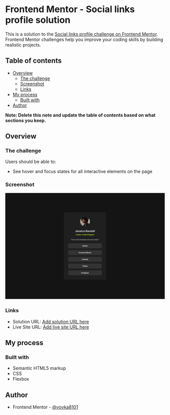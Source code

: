 # Frontend Mentor - Social links profile solution

This is a solution to the [Social links profile challenge on Frontend Mentor](https://www.frontendmentor.io/challenges/social-links-profile-UG32l9m6dQ). Frontend Mentor challenges help you improve your coding skills by building realistic projects. 

## Table of contents

- [Overview](#overview)
  - [The challenge](#the-challenge)
  - [Screenshot](#screenshot)
  - [Links](#links)
- [My process](#my-process)
  - [Built with](#built-with)
- [Author](#author)

**Note: Delete this note and update the table of contents based on what sections you keep.**

## Overview

### The challenge

Users should be able to:

- See hover and focus states for all interactive elements on the page

### Screenshot

![](./design/destkop-design.jpg)

### Links

- Solution URL: [Add solution URL here](https://github.com/frontend-mentor23/social-link-profile)
- Live Site URL: [Add live site URL here](https://frontend-mentor23.github.io/social-link-profile/)

## My process

### Built with

- Semantic HTML5 markup
- CSS
- Flexbox

## Author

- Frontend Mentor - [@vovka8101](https://www.frontendmentor.io/profile/vovka8101)
